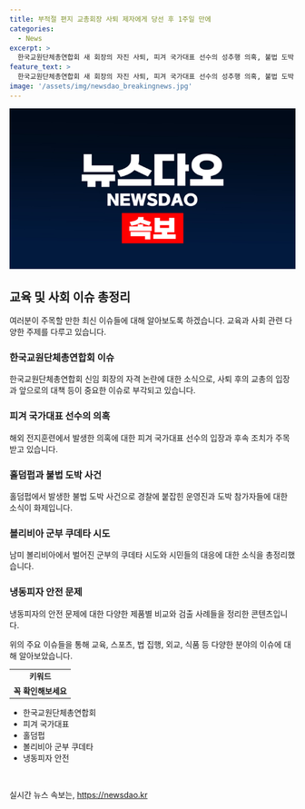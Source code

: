 ```yaml
---
title: 부적절 편지 교총회장 사퇴 제자에게 당선 후 1주일 만에
categories:
  - News
excerpt: >
  한국교원단체총연합회 새 회장의 자진 사퇴, 피겨 국가대표 선수의 성추행 의혹, 불법 도박 관련 홀덤펍 사건, 볼리비아 군부 쿠데타 시도, 냉동피자의 안전 문제 등 다양한 이슈에 주목해야 합니다. 김민혜, 정래원, 엄승현, 한미희, 김준하 기자의 보도입니다. 더 많은 정보를 원하실 경우 jebo23으로 연락주세요!
feature_text: >
  한국교원단체총연합회 새 회장의 자진 사퇴, 피겨 국가대표 선수의 성추행 의혹, 불법 도박 관련 홀덤펍 사건, 볼리비아 군부 쿠데타 시도, 냉동피자의 안전 문제 등 다양한 이슈에 주목해야 합니다. 김민혜, 정래원, 엄승현, 한미희, 김준하 기자의 보도입니다. 더 많은 정보를 원하실 경우 jebo23으로 연락주세요!
image: '/assets/img/newsdao_breakingnews.jpg'
---
```


<p><img src="/assets/img/newsdao_breakingnews.jpg" alt="koreaapp 속보" /></p>

<h2 data-ke-size="size26">교육 및 사회 이슈 총정리</h2>

<p data-ke-size="size16">여러분이 주목할 만한 최신 이슈들에 대해 알아보도록 하겠습니다. 교육과 사회 관련 다양한 주제를 다루고 있습니다.</p>

<h3>한국교원단체총연합회 이슈</h3>

<p data-ke-size="size16">한국교원단체총연합회 신임 회장의 자격 논란에 대한 소식으로, 사퇴 후의 교총의 입장과 앞으로의 대책 등이 중요한 이슈로 부각되고 있습니다.</p>

<h3>피겨 국가대표 선수의 의혹</h3>

<p data-ke-size="size16">해외 전지훈련에서 발생한 의혹에 대한 피겨 국가대표 선수의 입장과 후속 조치가 주목받고 있습니다.</p>

<h3>홀덤펍과 불법 도박 사건</h3>

<p data-ke-size="size16">홀덤펍에서 발생한 불법 도박 사건으로 경찰에 붙잡힌 운영진과 도박 참가자들에 대한 소식이 화제입니다. </p>

<h3>볼리비아 군부 쿠데타 시도</h3>

<p data-ke-size="size16">남미 볼리비아에서 벌어진 군부의 쿠데타 시도와 시민들의 대응에 대한 소식을 총정리했습니다.</p>

<h3>냉동피자 안전 문제</h3>

<p data-ke-size="size16">냉동피자의 안전 문제에 대한 다양한 제품별 비교와 검출 사례들을 정리한 콘텐츠입니다.</p>

<p>위의 주요 이슈들을 통해 교육, 스포츠, 법 집행, 외교, 식품 등 다양한 분야의 이슈에 대해 알아보았습니다.</p>

<table>
  <tr>
    <td style="text-align: center; height: 17px;"><b>키워드</b></td>
  </tr>
  <tr>
    <td style="text-align: center; height: 17px;"><b>꼭 확인해보세요</b></td>
  </tr>
</table>

<ul>
  <li>한국교원단체총연합회</li>
  <li>피겨 국가대표</li>
  <li>홀덤펍</li>
  <li>볼리비아 군부 쿠데타</li>
  <li>냉동피자 안전</li>
</ul>

<p data-ke-size="size16">&nbsp;</p>
실시간 뉴스 속보는, <a href="https://newsdao.kr" rel="dofollow">https://newsdao.kr</a>


